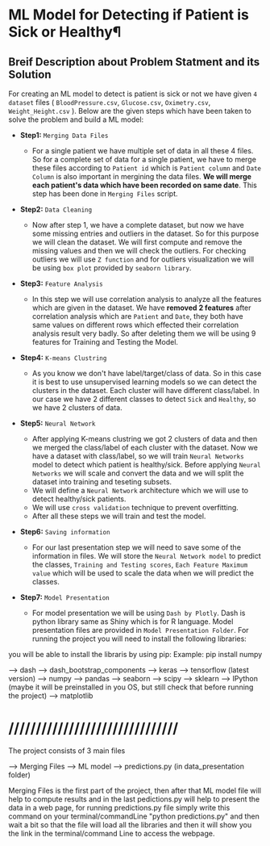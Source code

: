 
# ML Model for Detecting if Patient is Sick or Healthy¶
## Breif Description about Problem Statment and its Solution
For creating an ML model to detect is patient is sick or not we have given `4 dataset` files ( `BloodPressure.csv`, `Glucose.csv`, `Oximetry.csv`, `Weight_Height.csv` ). Below are the given steps which have been taken to solve the problem and build a ML model:

- **Step1:** `Merging Data Files`
    - For a single patient we have multiple set of data in all these 4 files. So for a complete set of data for a  single patient, we have to merge these files according to `Patient id` which is `Patient column` and `Date Column` is also important in mergining the data files. **We will merge each patient's data which have been recorded on same date**. This step has been done in `Merging Files` script.  
    

- **Step2:** `Data Cleaning`
    - Now after step 1, we have a complete dataset, but now we have some missing entries and outliers in the dataset. So for this purpose we will clean the dataset. We will first compute and remove the missing values and then we will check the outliers. For checking outliers we will use `Z function` and for outliers visualization we will be using `box plot` provided by `seaborn library`.


- **Step3:** `Feature Analysis`
    - In this step we will use correlation analysis to analyze all the features which are given in the dataset. We have **removed 2 features** after correlation analysis which are `Patient` and `Date`, they both have same values on different rows which effected their correlation analysis result very badly. So after deleting them we will be using 9 features for Training and Testing the Model.
    
    
- **Step4:** `K-means Clustring`
    - As you know we don't have label/target/class of data. So in this case it is best to use unsupervised learning models so we can detect the clusters in the dataset. Each cluster will have different class/label. In our case we have 2 different classes to detect `Sick` and `Healthy`, so we have 2 clusters of data.
    
    
- **Step5:** `Neural Network`
    - After applying K-means clustring we got 2 clusters of data and then we merged the class/label of each cluster with the dataset. Now we have a dataset with class/label, so we will train `Neural Networks` model to detect which patient is healthy/sick. Before applying `Neural Networks` we will scale and convert the data and we will split the dataset into training and teseting subsets.
    - We will define a `Neural Network` architecture which we will use to detect healthy/sick patients.
    - We will use `cross validation` technique to prevent overfitting.
    - After all these steps we will train and test the model.
    
    
- **Step6:** `Saving information`
    - For our last presentation step we will need to save some of the information in files. We will store the `Neural Network model` to predict the classes, `Training and Testing scores`, `Each Feature Maximum value` which will be used to scale the data when we will predict the classes.
    

- **Step7:** `Model Presentation`
    - For model presentation we will be using `Dash by Plotly`. Dash is python library same as Shiny which is for R language. Model presentation files are provided in `Model Presentation Folder`. 
For running the project you will need to install the following libraries:

you will be able to install the libraris by using pip:
Example: pip install numpy

--> dash
--> dash_bootstrap_components 
--> keras
--> tensorflow (latest version)
--> numpy
--> pandas
--> seaborn
--> scipy
--> sklearn
--> IPython (maybe it will be preinstalled in you OS, but still check that before running the project)
--> matplotlib


# ///////////////////////////////
The project consists of 3 main files

--> Merging Files
--> ML model
--> predictions.py (in data_presentation folder) 

Merging Files is the first part of the project, then after that ML model file will help to compute
results and in the last pedictions.py will help to present the data in a web page, for running 
predictions.py file simply write this command on your terminal/commandLine
"python predictions.py" and then wait a bit so that the file will load all the libraries 
and then it will show you the link in the terminal/command Line to access the webpage.
